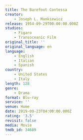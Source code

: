 ```yaml
---
title: The Barefoot Contessa
creator:
    - Joseph L. Mankiewicz
release: 1954-09-29T00:00:00.000Z
studios:
    - Figaro
    - Transoceanic Film
original_title: ''
original_language: en
language:
    - English
    - Italian
    - Spanish
country:
    - United States
    - Italy
length: 128
genre:
    - Drama
format: Blu-ray
service: ''
venue: Home
date: 2019-09-23T04:00:00.000Z
rating: '3.5'
revisit: false
media: Movie
tmdb_id: 34689
---
```



